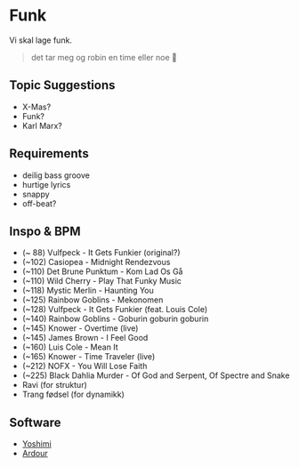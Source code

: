 # Funk

Vi skal lage funk.

> det tar meg og robin en time eller noe
> 🙂


## Topic Suggestions

* X-Mas?
* Funk?
* Karl Marx?


## Requirements

* deilig bass groove
* hurtige lyrics
* snappy
* off-beat?


## Inspo & BPM

* (~ 88) Vulfpeck - It Gets Funkier (original?)
* (~102) Casiopea - Midnight Rendezvous
* (~110) Det Brune Punktum - Kom Lad Os Gå
* (~110) Wild Cherry - Play That Funky Music
* (~118) Mystic Merlin - Haunting You
* (~125) Rainbow Goblins - Mekonomen
* (~128) Vulfpeck - It Gets Funkier (feat. Louis Cole)
* (~140) Rainbow Goblins - Goburin goburin goburin
* (~145) Knower - Overtime (live)
* (~145) James Brown - I Feel Good
* (~160) Luis Cole - Mean It
* (~165) Knower - Time Traveler (live)
* (~212) NOFX - You Will Lose Faith
* (~225) Black Dahlia Murder - Of God and Serpent, Of Spectre and Snake
* Ravi (for struktur)
* Trang fødsel (for dynamikk)


## Software

* [Yoshimi](https://yoshimi.github.io/)
* [Ardour](https://ardour.org/)
